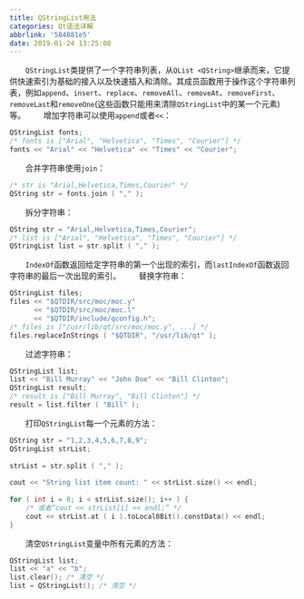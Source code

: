 ```yaml
---
title: QStringList用法
categories: Qt语法详解
abbrlink: '584081e5'
date: 2019-01-24 13:25:08
---
```

&emsp;&emsp;`QStringList`类提供了一个字符串列表，从`QList <QString>`继承而来，它提供快速索引为基础的接入以及快速插入和清除。其成员函数用于操作这个字符串列表，例如`append`、`insert`、`replace`、`removeAll`、`removeAt`、`removeFirst`、`removeLast`和`removeOne`(这些函数只能用来清除`QStringList`中的某一个元素)等。<!--more-->
&emsp;&emsp;增加字符串可以使用`append`或者`<<`：

``` cpp
QStringList fonts;
/* fonts is ["Arial", "Helvetica", "Times", "Courier"] */
fonts << "Arial" << "Helvetica" << "Times" << "Courier";
```

&emsp;&emsp;合并字符串使用`join`：

``` cpp
/* str is "Arial,Helvetica,Times,Courier" */
QString str = fonts.join ( "," );
```

&emsp;&emsp;拆分字符串：

``` cpp
QString str = "Arial,Helvetica,Times,Courier";
/* list is ["Arial", "Helvetica", "Times", "Courier"] */
QStringList list = str.split ( "," );
```

&emsp;&emsp;`IndexOf`函数返回给定字符串的第一个出现的索引，而`lastIndexOf`函数返回字符串的最后一次出现的索引。
&emsp;&emsp;替换字符串：

``` cpp
QStringList files;
files << "$QTDIR/src/moc/moc.y"
      << "$QTDIR/src/moc/moc.l"
      << "$QTDIR/include/qconfig.h";
/* files is ["/usr/lib/qt/src/moc/moc.y", ...] */
files.replaceInStrings ( "$QTDIR", "/usr/lib/qt" );
```

&emsp;&emsp;过滤字符串：

``` cpp
QStringList list;
list << "Bill Murray" << "John Doe" << "Bill Clinton";
QStringList result;
/* result is ["Bill Murray", "Bill Clinton"] */
result = list.filter ( "Bill" );
```

&emsp;&emsp;打印`QStringList`每一个元素的方法：

``` cpp
QString str = "1,2,3,4,5,6,7,8,9";
QStringList strList;
​
strList = str.split ( "," );
​
cout << "String list item count: " << strList.size() << endl;
​
for ( int i = 0; i < strList.size(); i++ ) {
    /* 或者“cout << strList[i] << endl;” */
    cout << strList.at ( i ).toLocal8Bit().constData() << endl;
}
```

&emsp;&emsp;清空`QStringList`变量中所有元素的方法：

``` cpp
QStringList list;
list << "a" << "b";
list.clear(); /* 清空 */
list = QStringList(); /* 清空 */
```